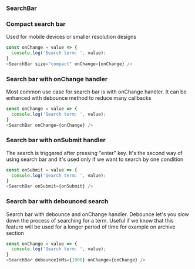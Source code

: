 ### SearchBar


### Compact search bar

Used for mobile devices or smaller resolution designs

```js
const onChange = value => {
  console.log('Search term: ', value);
}
<SearchBar size="compact" onChange={onChange} />
```

### Search bar with onChange handler

Most common use case for search bar is with onChange handler. It can be enhanced with debounce method to reduce many callbacks

```js
const onChange = value => {
  console.log('Search term: ', value);
}
<SearchBar onChange={onChange} />
```

### Search bar with onSubmit handler

The search is triggered after pressing "enter" key. It's the second way of using search bar and it's used only if we want to search by one condition

```js
const onSubmit = value => {
  console.log('Search term: ', value);
}
<SearchBar onSubmit={onSubmit} />
```

### Search bar with debounced search

Search bar with debounce and onChange handler. Debounce let's you slow down the process of searching for a term. Useful if we know that this feature will be used for a longer period of time for example on archive section

```js
const onChange = value => {
  console.log('Search term: ', value);
}
<SearchBar debounceInMs={1000} onChange={onChange} />
```